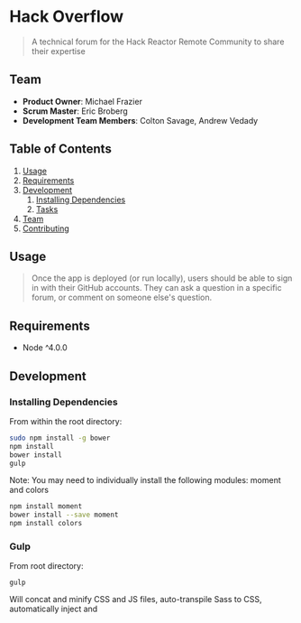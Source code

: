 # Hack Overflow

> A technical forum for the Hack Reactor Remote Community to share their expertise

## Team

  - __Product Owner__: Michael Frazier  
  - __Scrum Master__: Eric Broberg
  - __Development Team Members__: Colton Savage, Andrew Vedady

## Table of Contents

1. [Usage](#Usage)
1. [Requirements](#requirements)
1. [Development](#development)
    1. [Installing Dependencies](#installing-dependencies)
    1. [Tasks](#tasks)
1. [Team](#team)
1. [Contributing](#contributing)

## Usage

> Once the app is deployed (or run locally), users should be able to sign in with their GitHub accounts.  They can ask a question in a specific forum, or comment on someone else's question.

## Requirements

- Node ^4.0.0 


## Development

### Installing Dependencies

From within the root directory:

```sh
sudo npm install -g bower
npm install
bower install
gulp
```

Note: You may need to individually install the following modules: moment and colors
```sh
npm install moment
bower install --save moment
npm install colors
```

### Gulp

From root directory:

`gulp`

Will concat and minify CSS and JS files, auto-transpile Sass to CSS, automatically inject <link> and <script> tags into client/index.html, and start a nodemon server.

### Roadmap

View the project roadmap [here](LINK_TO_PROJECT_ISSUES)


## Contributing

See [CONTRIBUTING.md](CONTRIBUTING.md) for contribution guidelines.
